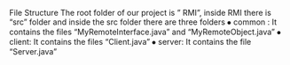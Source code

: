 File Structure
The root folder of our project is ” RMI”, inside RMI there is “src” folder and inside the src folder there are three folders
⦁	common : It contains the files “MyRemoteInterface.java” and “MyRemoteObject.java”
⦁	client: It contains the files “Client.java”
⦁	server: It contains the file “Server.java”
